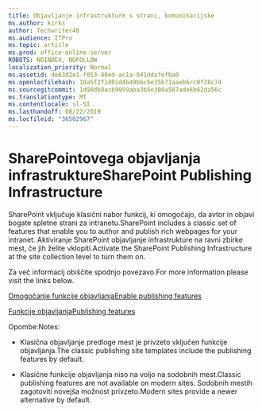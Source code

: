 ```yaml
---
title: Objavljanje infrastrukture s strani, komunikacijske
ms.author: kirks
author: Techwriter40
ms.audience: ITPro
ms.topic: article
ms.prod: office-online-server
ROBOTS: NOINDEX, NOFOLLOW
localization_priority: Normal
ms.assetid: de63d2e1-f053-40ed-ac1a-041ddafefba0
ms.openlocfilehash: 10a5f2f1d01d4b49bbcbe35b71aaeb6cc0f28c74
ms.sourcegitcommit: 1d98db8acb9959aba3b5e308a567ade6b62da56c
ms.translationtype: MT
ms.contentlocale: sl-SI
ms.lasthandoff: 08/22/2019
ms.locfileid: "36502967"
---
```

# <a name="sharepoint-publishing-infrastructure"></a><span data-ttu-id="680bc-102">SharePointovega objavljanja infrastrukture</span><span class="sxs-lookup"><span data-stu-id="680bc-102">SharePoint Publishing Infrastructure</span></span>


<span data-ttu-id="680bc-103">SharePoint vključuje klasični nabor funkcij, ki omogočajo, da avtor in objavi bogate spletne strani za intranetu.</span><span class="sxs-lookup"><span data-stu-id="680bc-103">SharePoint includes a classic set of features that enable you to author and publish rich webpages for your intranet.</span></span> <span data-ttu-id="680bc-104">Aktiviranje SharePoint objavljanje infrastrukture na ravni zbirke mest, če jih želite vklopiti.</span><span class="sxs-lookup"><span data-stu-id="680bc-104">Activate the SharePoint Publishing Infrastructure at the site collection level to turn them on.</span></span>

<span data-ttu-id="680bc-105">Za več informacij obiščite spodnjo povezavo.</span><span class="sxs-lookup"><span data-stu-id="680bc-105">For more information please visit the links below.</span></span>

[<span data-ttu-id="680bc-106">Omogočanje funkcije objavljanja</span><span class="sxs-lookup"><span data-stu-id="680bc-106">Enable publishing features</span></span>](https://support.office.com/article/Enable-publishing-features-479677A6-8B33-4AC7-907D-071C1C7E4518)

[<span data-ttu-id="680bc-107">Funkcije objavljanja</span><span class="sxs-lookup"><span data-stu-id="680bc-107">Publishing features</span></span>](https://support.office.com/article/Features-enabled-in-a-SharePoint-Online-publishing-site-3AB3810C-3C2C-4361-9D0E-0CBE666EA0B0?wt.mc_id=O365_Portal_MMaven#__toc336865553)

<span data-ttu-id="680bc-108">Opombe:</span><span class="sxs-lookup"><span data-stu-id="680bc-108">Notes:</span></span>

- <span data-ttu-id="680bc-109">Klasična objavljanje predloge mest je privzeto vključen funkcije objavljanja.</span><span class="sxs-lookup"><span data-stu-id="680bc-109">The classic publishing site templates include the publishing features by default.</span></span>

- <span data-ttu-id="680bc-110">Klasične funkcije objavljanja niso na voljo na sodobnih mest.</span><span class="sxs-lookup"><span data-stu-id="680bc-110">Classic publishing features are not available on modern sites.</span></span> <span data-ttu-id="680bc-111">Sodobnih mestih zagotoviti novejša možnost privzeto.</span><span class="sxs-lookup"><span data-stu-id="680bc-111">Modern sites provide a newer alternative by default.</span></span>

